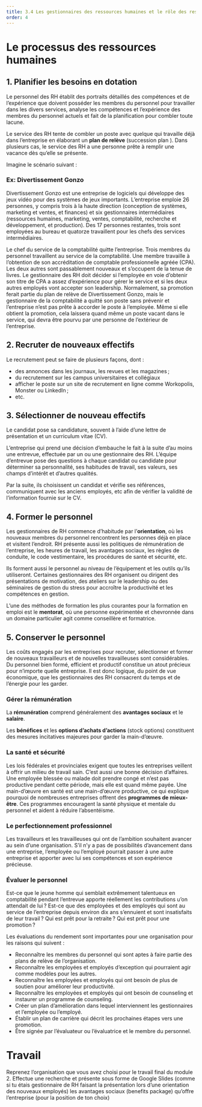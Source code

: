 ```yaml
---
title: 3.4 Les gestionnaires des ressources humaines et le rôle des ressources humaines 
order: 4
---
```

# Le processus des ressources humaines

## 1. Planifier les besoins en dotation

Le personnel des RH établit des portraits détaillés des compétences et de l’expérience que doivent posséder les membres du personnel pour travailler dans les divers services, analyse les compétences et l’expérience des membres du personnel actuels et fait de la planification pour combler toute lacune.

Le service des RH tente de combler un poste avec quelque qui travaille déjà dans l’entreprise en élaborant un **plan de relève** (succession plan ). Dans plusieurs cas, le service des RH a une personne prête à remplir une vacance dès qu’elle se présente.

Imagine le scénario suivant :

### Ex: Divertissement Gonzo

Divertissement Gonzo est une entreprise de logiciels qui développe des jeux vidéo pour des systèmes de jeux importants. L’entreprise emploie 26 personnes, y compris trois à la haute direction (conception de systèmes, marketing et ventes, et finances) et six gestionnaires intermédiaires (ressources humaines, marketing, ventes, comptabilité, recherche et développement, et production). Des 17 personnes restantes, trois sont employées au bureau et quatorze travaillent pour les chefs des services intermédiaires.

Le chef du service de la comptabilité quitte l’entreprise. Trois membres du personnel travaillent au service de la comptabilité. Une membre travaille à l’obtention de son accréditation de comptable professionnelle agréée (CPA). Les deux autres sont passablement nouveaux et s’occupent de la tenue de livres. Le gestionnaire des RH doit décider si l’employée en voie d’obtenir son titre de CPA a assez d’expérience pour gérer le service et si les deux autres employés vont accepter son leadership. Normalement, sa promotion ferait partie du plan de relève de Divertissement Gonzo, mais le gestionnaire de la comptabilité a quitté son poste sans prévenir et l’entreprise n’est pas prête à accorder le poste à l’employée. Même si elle obtient la promotion, cela laissera quand même un poste vacant dans le service, qui devra être pourvu par une personne de l’extérieur de l’entreprise.

## 2. Recruter de nouveaux effectifs

Le recrutement peut se faire de plusieurs façons, dont :

- des annonces dans les journaux, les revues et les magazines ;
- du recrutement sur les campus universitaires et collégiaux
- afficher le poste sur un site de recrutement en ligne comme Workopolis, Monster ou LinkedIn ;
- etc.

## 3. Sélectionner de nouveau effectifs

Le candidat pose sa candidature, souvent à l’aide d’une lettre de présentation et un curriculum vitae (CV).

L’entreprise qui prend une décision d’embauche le fait à la suite d’au moins une entrevue, effectuée par un ou une gestionnaire des RH. L’équipe d’entrevue pose des questions à chaque candidat ou candidate pour déterminer sa personnalité, ses habitudes de travail, ses valeurs, ses champs d’intérêt et d’autres qualités.

Par la suite, ils choisissent un candidat et vérifie ses références, communiquent avec les anciens employés, etc afin de vérifier la validité de l’information fournie sur le CV.

## 4. Former le personnel

Les gestionnaires de RH commence d’habitude par l’**orientation**, où les nouveaux membres du personnel rencontrent les personnes déjà en place et visitent l’endroit. RH présente aussi les politiques de rémunération de l’entreprise, les heures de travail, les avantages sociaux, les règles de conduite, le code vestimentaire, les procédures de santé et sécurité, etc.

Ils forment aussi le personnel au niveau de l’équipement et les outils qu’ils utiliseront. Certaines gestionnaires des RH organisent ou dirigent des présentations de motivation, des ateliers sur le leadership ou des séminaires de gestion du stress pour accroître la productivité et les compétences en gestion.

L’une des méthodes de formation les plus courantes pour la formation en emploi est le **mentorat**, où une personne expérimentée et chevronnée dans un domaine particulier agit comme conseillère et formatrice.

## 5. Conserver le personnel

Les coûts engagés par les entreprises pour recruter, sélectionner et former de nouveaux travailleurs et de nouvelles travailleuses sont considérables. Du personnel bien formé, efficient et productif constitue un atout précieux pour n’importe quelle entreprise. Il est donc logique, du point de vue économique, que les gestionnaires des RH consacrent du temps et de l’énergie pour les garder.

### Gérer la rémunération

La **rémunération** comprend généralement des **avantages sociaux** et le **salaire**.

Les **bénéfices** et les **options d’achats d’actions** (stock options) constituent des mesures incitatives majeures pour garder la main-d’œuvre.

### La santé et sécurité

Les lois fédérales et provinciales exigent que toutes les entreprises veillent à offrir un milieu de travail sain. C’est aussi une bonne décision d’affaires. Une employée blessée ou malade doit prendre congé et n’est pas productive pendant cette période, mais elle est quand même payée. Une main-d’œuvre en santé est une main-d’œuvre productive, ce qui explique pourquoi de nombreuses entreprises offrent des **programmes de mieux-être**. Ces programmes encouragent la santé physique et mentale du personnel et aident à réduire l’absentéisme.

### Le perfectionnement professionnel

Les travailleurs et les travailleuses qui ont de l’ambition souhaitent avancer au sein d’une organisation. S’il n’y a pas de possibilités d’avancement dans une entreprise, l’employée ou l’employé pourrait passer à une autre entreprise et apporter avec lui ses compétences et son expérience précieuse.

### Évaluer le personnel

Est-ce que le jeune homme qui semblait extrêmement talentueux en comptabilité pendant l’entrevue apporte réellement les contributions u’on attendait de lui ? Est-ce que des employées et des employés qui sont au service de l’entreprise depuis environ dix ans s’ennuient et sont insatisfaits de leur travail ? Qui est prêt pour la retraite ? Qui est prêt pour une promotion ?

Les évaluations du rendement sont importantes pour une organisation pour les raisons qui suivent :

- Reconnaître les membres du personnel qui sont aptes à faire partie des plans de relève de l’organisation.
- Reconnaître les employées et employés d’exception qui pourraient agir comme modèles pour les autres.
- Reconnaître les employées et employés qui ont besoin de plus de soutien pour améliorer leur productivité.
- Reconnaître les employées et employés qui ont besoin de counseling et instaurer un programme de counseling.
- Créer un plan d’amélioration dans lequel interviennent les gestionnaires et l’employée ou l’employé.
- Établir un plan de carrière qui décrit les prochaines étapes vers une promotion.
- Être signée par l’évaluateur ou l’évaluatrice et le membre du personnel.

# Travail

Reprenez l’organisation que vous avez choisi pour le travail final du module 2. Effectue une recherche et présente sous forme de Google Slides (comme si tu étais gestionnaire de RH faisant la présentation lors d’une orientation des nouveaux employés) les avantages sociaux (benefits package) qu’offre l’entreprise (pour la position de ton choix)

